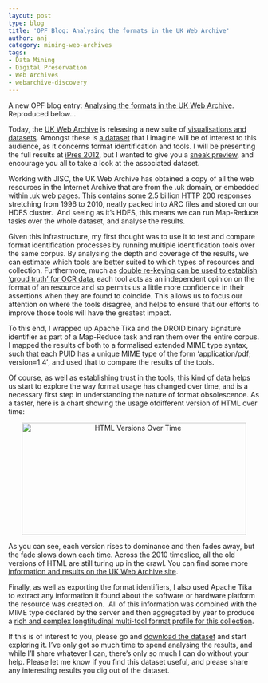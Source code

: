 ```yaml
---
layout: post
type: blog
title: 'OPF Blog: Analysing the formats in the UK Web Archive'
author: anj
category: mining-web-archives
tags:
- Data Mining
- Digital Preservation
- Web Archives
- webarchive-discovery
---
```

<p>
A new OPF blog entry: <a href="http://openpreservation.org/knowledge/blogs/2012/08/17/analysing-formats-uk-web-archive/">Analysing the formats in the UK Web Archive</a>. Reproduced below...
</p>
<!--break-->

<p>Today, the <a class="external" href="http://www.webarchive.org.uk/">UK Web Archive</a> is releasing a new suite of <a class="external" href="http://www.webarchive.org.uk/ukwa/visualisation">visualisations and datasets</a>. Amongst these is <a class="external" href="http://www.webarchive.org.uk/ukwa/visualisation/ukwa.ds.2/fmt">a dataset</a> that I imagine will be of interest to this audience, as it concerns format identification and tools. I will be presenting the full results at <a class="external" href="http://ipres.ischool.utoronto.ca">iPres 2012</a>, but I wanted to give you a <a class="external" href="http://www.webarchive.org.uk/ukwa/visualisation/ukwa.ds.2/fmt">sneak preview</a>, and encourage you all to take a look at the associated dataset.<!--break--></p>
<p>Working with JISC, the UK Web Archive has obtained a copy of all the web resources in the Internet Archive that are from the .uk domain, or embedded within .uk web pages. This contains some 2.5 billion HTTP 200 responses stretching from 1996 to 2010, neatly packed into ARC files and stored on our HDFS cluster. &nbsp;And seeing as it’s HDFS, this means we can run Map-Reduce tasks over the whole dataset, and analyse the results.</p>
<p>Given this infrastructure, my first thought was to use it to test and compare format identification processes by running multiple identification tools over the same corpus. By analysing the depth and coverage of the results, we can estimate which tools are better suited to which types of resources and collection. Furthermore, much as <a class="external" href="http://www.ariadne.ac.uk/issue68/impact-rpt">double re-keying can be used to establish ‘groud truth’ for OCR data</a>, each tool acts as an independent opinion on the format of an resource and so permits us a little more confidence in their assertions when they are found to coincide. This allows us to focus our attention on where the tools disagree, and helps to ensure that our efforts to improve those tools will have the greatest impact.</p>
<p>To this end, I wrapped up Apache Tika and the DROID binary signature identifier as part of a Map-Reduce task and ran them over the entire corpus. I mapped the results of both to a formalised extended MIME type syntax, such that each PUID has a unique MIME type of the form ‘application/pdf; version=1.4′, and used that to compare the results of the tools.</p>
<p>Of course, as well as establishing trust in the tools, this kind of data helps us start to explore the way format usage has changed over time, and is a necessary first step in understanding the nature of format obsolescence. As a taster, here is a chart showing the usage ofdifferent version of HTML over time:</p>
<p style="text-align: center;"><img src="http://data.webarchive.org.uk/opendata/ukwa.ds.2/fmt/images/fmt-html-versions.png" alt="HTML Versions Over Time" height="225" width="450"></p>
<p>As you can see, each version rises to dominance and then fades away, but the fade slows down each time. Across the 2010 timeslice, all the old versions of HTML are still turing up in the crawl. You can find some more <a class="external" href="http://www.webarchive.org.uk/ukwa/visualisation/ukwa.ds.2/fmt">information and results on the UK Web Archive site</a>.</p>
<p>Finally, as well as exporting the format identifiers, I also used Apache Tika to extract any information it found about the software or hardware platform the resource was created on. &nbsp;All of this information was combined with the MIME type declared by the server and then aggregated by year to produce a <a class="external" href="http://www.webarchive.org.uk/ukwa/visualisation/ukwa.ds.2/fmt">rich and complex longtitudinal multi-tool format profile for this collection</a>.</p>
<p>If this is of interest to you, please go and <a class="external" href="http://dx.doi.org/10.5259/ukwa.ds.2/fmt/1">download the dataset</a> and start exploring it. I’ve only got so much time to spend analysing the results, and while I’ll share whatever I can, there’s only so much I can do without your help. Please let me know if you find this dataset useful, and please share any interesting results you dig out of the dataset.</p>
